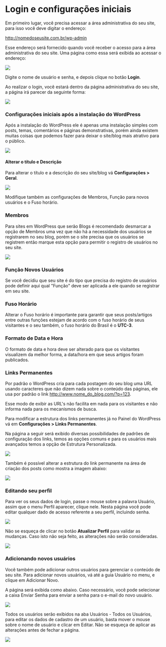 # Login e configurações iniciais

Em primeiro lugar, você precisa acessar a área administrativa do seu site, para isso você deve digitar o endereço:

http://nomedoseusite.com.br/wp-admin

Esse endereço será fornecido quando você receber o acesso para a área administrativa do seu site. Uma página como essa será exibida ao acessar o endereço:

![](wp_login.png)

Digite o nome de usuário e senha, e depois clique no botão **Login**.

Ao realizar o login, você estará dentro da página administrativa do seu site, a página irá parecer da seguinte forma:

![](wp_admin.png)

### Configurações iniciais após a instalação do WordPress

Após a instalação do WordPress ele é apenas uma instalação simples com posts, temas, comentários e páginas demonstrativas, porém ainda existem muitas coisas que podemos fazer para deixar o site/blog mais atrativo para o público.

![](menu.jpg)

#### Alterar o título e Descrição

Para alterar o título e a descrição do seu site/blog vá  **Configurações > Geral**.

![](wp_config_painel_1.png)

Modifique também as configurações de Membros, Função para novos usuários e o Fuso  horário.

### Membros

Para sites em WordPress que serão Blogs é recomendado desmarcar a opção de Membros uma vez que não há a necessidade dos usuários se registrarem no seu blog, porém se o site precisa que os usuários se registrem então marque esta opção para permitir o registro de usuários no seu site.

![](wp_config_painel_membros.png)

### Função Novos Usuários

Se você decidiu que seu site é do tipo que precisa do registro de usuários pode definir aqui qual "Função" deve ser aplicada a ele quando se registrar em seu site.

### Fuso Horário

Alterar o Fuso horário é importante para garantir que seus posts/artigos entre outras funções estejam de acordo  com o fuso horário de seus visitantes e o seu também, o fuso horário do Brasil é o **UTC-3**.

### Formato de Data e Hora

O formato de data e hora deve ser alterado para que os visitantes visualizem da melhor forma, a data/hora em que seus artigos foram publicados.

### Links Permanentes

Por padrão o WordPress cria para cada postagem do seu blog uma URL usando caracteres que não dizem nada sobre o conteúdo das páginas, ele usa por padrão o link http://www.nome_do_blog.com/?p=123.


Esse modo de exibir as URL's não facilita em nada para os visitantes e não informa nada para os mecanismos de busca.

Para modificar a estrutura dos links permanentes já no Painel do WordPress vá em **Configurações > Links Permanentes**.

Na página a seguir será exibido diversas possibilidades de padrões de configuração dos links, temos as opções comuns e para os usuários mais avançados temos a opção de Estrutura Personalizada.

![](wp_config_painel_links_permanentes.png)

Também é possível alterar a estrutura do link permanente na área de criação dos posts como mostra a imagem abaixo:

![](wp_config_painel_links_permanentes1.png)

### Editando seu perfil

Para ver os seus dados de login, passe o mouse sobre a palavra Usuário, assim que o menu Perfil aparecer, clique nele. Nesta página você pode editar qualquer dado de acesso referente a seu perfil, incluindo senha.

![](wp_config_painel_perfil.png)

Não se esqueça de clicar no botão **Atualizar Perfil** para validar as mudanças. Caso isto não seja feito, as alterações não serão consideradas.

![](wp_config_painel_perfil1.png)

### Adicionando novos usuários

Você também pode adicionar outros usuários para gerenciar o conteúdo de seu site. Para adicionar novos usuários, vá até a guia Usuário no menu, e clique em Adicionar Novo.

A página será exibida como abaixo. Caso necessário, você pode selecionar a caixa Enviar Senha para enviar a senha para o e-mail do novo usuário.

![](wp_config_painel_adicionar_usuario.png)

Todos os usuários serão exibidos na aba Usuários - Todos os Usuários, para editar os dados de cadastro de um usuário, basta mover o mouse sobre o nome de usuário e clicar em Editar. Não se esqueça de aplicar as alterações antes de fechar a página.

![](wp_config_painel_adicionar_usuario1.png)

